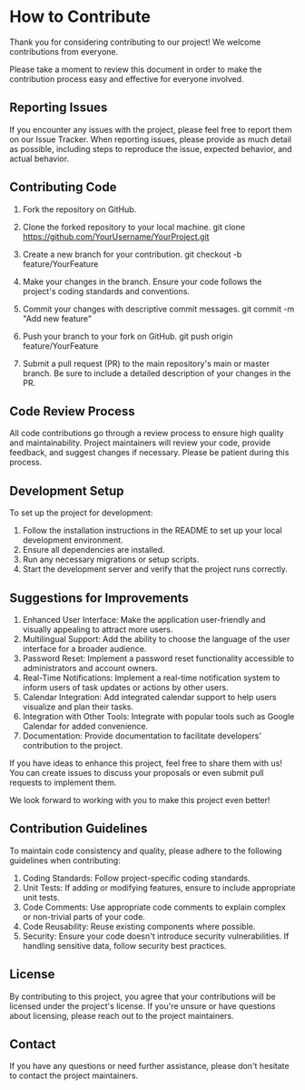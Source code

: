 # How to Contribute
Thank you for considering contributing to our project! We welcome contributions from everyone.

Please take a moment to review this document in order to make the contribution process easy and effective for everyone involved.

## Reporting Issues
If you encounter any issues with the project, please feel free to report them on our Issue Tracker. When reporting issues, please provide as much detail as possible, including steps to reproduce the issue, expected behavior, and actual behavior.

## Contributing Code
1. Fork the repository on GitHub.
2. Clone the forked repository to your local machine.
git clone https://github.com/YourUsername/YourProject.git

3. Create a new branch for your contribution.
git checkout -b feature/YourFeature

4. Make your changes in the branch. Ensure your code follows the project's coding standards and conventions.
5. Commit your changes with descriptive commit messages.
git commit -m "Add new feature"

6. Push your branch to your fork on GitHub.
git push origin feature/YourFeature

7. Submit a pull request (PR) to the main repository's main or master branch. Be sure to include a detailed description of your changes in the PR.

## Code Review Process
All code contributions go through a review process to ensure high quality and maintainability. Project maintainers will review your code, provide feedback, and suggest changes if necessary. Please be patient during this process.

## Development Setup
To set up the project for development:
1. Follow the installation instructions in the README to set up your local development environment.
2. Ensure all dependencies are installed.
3. Run any necessary migrations or setup scripts.
4. Start the development server and verify that the project runs correctly.

## Suggestions for Improvements
1. Enhanced User Interface: Make the application user-friendly and visually appealing to attract more users.
2. Multilingual Support: Add the ability to choose the language of the user interface for a broader audience.
3. Password Reset: Implement a password reset functionality accessible to administrators and account owners.
4. Real-Time Notifications: Implement a real-time notification system to inform users of task updates or actions by other users.
5. Calendar Integration: Add integrated calendar support to help users visualize and plan their tasks.
6. Integration with Other Tools: Integrate with popular tools such as Google Calendar for added convenience.
7. Documentation: Provide documentation to facilitate developers' contribution to the project.

If you have ideas to enhance this project, feel free to share them with us! You can create issues to discuss your proposals or even submit pull requests to implement them.

We look forward to working with you to make this project even better!

## Contribution Guidelines
To maintain code consistency and quality, please adhere to the following guidelines when contributing:
1. Coding Standards: Follow project-specific coding standards.
2. Unit Tests: If adding or modifying features, ensure to include appropriate unit tests.
3. Code Comments: Use appropriate code comments to explain complex or non-trivial parts of your code.
4. Code Reusability: Reuse existing components where possible.
5. Security: Ensure your code doesn't introduce security vulnerabilities. If handling sensitive data, follow security best practices.

## License
By contributing to this project, you agree that your contributions will be licensed under the project's license. If you're unsure or have questions about licensing, please reach out to the project maintainers.

## Contact
If you have any questions or need further assistance, please don't hesitate to contact the project maintainers.